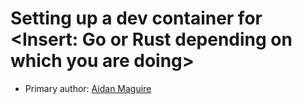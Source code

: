 # Setting up a dev container for <Insert: Go or Rust depending on which you are doing>

* Primary author: [Aidan Maguire](https://github.com/abmag)

